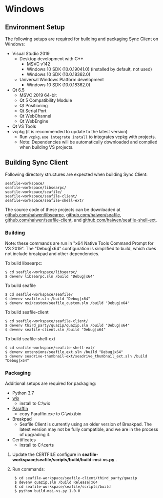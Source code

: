 # Windows

## Environment Setup

The following setups are required for building and packaging Sync Client on Windows:

* Visual Studio 2019
    * Desktop development with C++
        * MSVC v142
        * Windows 10 SDK (10.0.19041.0) (installed by default, not used)
        * Windows 10 SDK (10.0.18362.0)
    * Universal Windows Platform development
        * Windows 10 SDK (10.0.18362.0)
* Qt 6.5
    * MSVC 2019 64-bit
    * Qt 5 Compatibility Module
    * Qt Positioning
    * Qt Serial Port
    * Qt WebChannel
    * Qt WebEngine
* Qt VS Tools
* vcpkg (it is recommended to update to the latest version)
    * Run `vcpkg.exe integrate install` to integrates vcpkg with projects.
    * Note: Dependencies will be automatically downloaded and compiled when building VS projects.

## Building Sync Client

Following directory structures are expected when building Sync Client:

```
seafile-workspace/
seafile-workspace/libsearpc/
seafile-workspace/seafile/
seafile-workspace/seafile-client/
seafile-workspace/seafile-shell-ext/
```

The source code of these projects can be downloaded at [github.com/haiwen/libsearpc](https://github.com/haiwen/libsearpc), [github.com/haiwen/seafile](https://github.com/haiwen/seafile), [github.com/haiwen/seafile-client](https://github.com/haiwen/seafile-client), and [github.com/haiwen/seafile-shell-ext](https://github.com/haiwen/seafile-shell-ext).

### Building

Note: these commands are run in "x64 Native Tools Command Prompt for VS 2019". The "Debug|x64" configuration is simplified to build, which does not include breakpad and other dependencies.

To build libsearpc:

```
$ cd seafile-workspace/libsearpc/
$ devenv libsearpc.sln /build "Debug|x64"
```

To build seafile

```
$ cd seafile-workspace/seafile/
$ devenv seafile.sln /build "Debug|x64"
$ devenv msi/custom/seafile_custom.sln /build "Debug|x64"
```

To build seafile-client

```
$ cd seafile-workspace/seafile-client/
$ devenv third_party/quazip/quazip.sln /build "Debug|x64"
$ devenv seafile-client.sln /build "Debug|x64"
```

To build seafile-shell-ext

```
$ cd seafile-workspace/seafile-shell-ext/
$ devenv extensions/seafile_ext.sln /build "Debug|x64"
$ devenv seadrive-thumbnail-ext/seadrive_thumbnail_ext.sln /build "Debug|x64"
```

### Packaging

Additional setups are required for packaging:

* Python 3.7
* [wix](https://github.com/wixtoolset/wix3/releases/tag/wix3111rtm)
    * install to C:\wix
* [Paraffin](https://github.com/Wintellect/Paraffin/releases)
    * copy Paraffin.exe to C:\wix\bin
* Breakpad
    * Seafile Client is currently using an older version of Breakpad. The latest version may not be fully compatible, and we are in the process of upgrading it.
* Certificates
    * install to C:\certs

1. Update the CERTFILE configure in __seafile-workspace/seafile/scripts/build/build-msi-vs.py__ .
2. Run commands:


        $ cd seafile-workspace/seafile-client/third_party/quazip
        $ devenv quazip.sln /build Release|x64
        $ cd seafile-workspace/seafile/scripts/build
        $ python build-msi-vs.py 1.0.0

